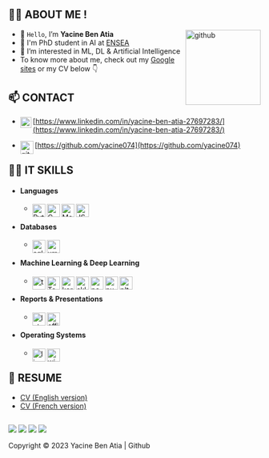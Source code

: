 ## 👨‍💼 __ABOUT ME__ !

<img align="right" alt="github" width="150px" src="https://o-ikne.github.io/images/qrcode.png" />

- 👋 ```Hello```, I’m __Yacine Ben Atia__
- 🏫 I'm PhD student in AI at [ENSEA](https://www.ensea.fr/fr)
- 👀 I’m interested in ML, DL & Artificial Intelligence
- To know more about me, check out my [Google sites](https://sites.google.com/view/yacinebenatia/accueil) or my CV below 👇

## 📫 __CONTACT__

- [<img align="left" alt="LinkedIn" width="22px" src="https://cdn.jsdelivr.net/npm/simple-icons@v3/icons/linkedin.svg" />](http://linkedin.com/in/omar-ikne-144319183) [https://www.linkedin.com/in/yacine-ben-atia-27697283/](https://www.linkedin.com/in/yacine-ben-atia-27697283/)

- [<img align="left" alt="github" width="26px" src="https://cdn.afterdawn.fi/v3/news/original/github-logo.png" />](https://github.com/yacine074)[https://github.com/yacine074](https://github.com/yacine074)


## 👩‍💻 __IT SKILLS__
  - #### Languages 
    - <img title="Python" align="left" alt="Python" width="26px" src="https://logos-download.com/wp-content/uploads/2016/10/Python_logo_icon.png" />
      <img title="C" align="left" alt="C" width="26px" src="https://www.pngitem.com/pimgs/m/31-312155_c-programming-language-logo-hd-png-download.png" />
      <img title="Matlab" align="left" alt="Matlab" width="26px" src="https://upload.wikimedia.org/wikipedia/commons/2/21/Matlab_Logo.png" />
      <img title="Java" align="left" alt="JS" width="26px" src="https://futurelinx.fr/wp-content/uploads/2020/01/java.jpg" />
    
  - #### Databases 
    - <img title="SQL" align="left" alt="sql" width="26px" src="http://www.faceofit.com/wp-content/uploads/2016/04/logoAzureSql.png" />
      <img title="XML" align="left" alt="xml" width="26px" src="https://s1.qwant.com/thumbr/0x380/a/c/1aa56529033661ef79454849927f9573767daddb3fd0b9f2cdf375593abbce/xml-icon.png?u=https%3A%2F%2Ficons.iconarchive.com%2Ficons%2Fiynque%2Fflat-ios7-style-documents%2F512%2Fxml-icon.png&q=0&b=1&p=0&a=0" />
    
  - #### Machine Learning & Deep Learning
    - <img title="PyTorch" align="left" alt="torch" width="26px" src="https://upload.wikimedia.org/wikipedia/commons/thumb/1/10/PyTorch_logo_icon.svg/635px-PyTorch_logo_icon.svg.png" />
      <img title="Tensor Flow" align="left" alt="Tonsorflow" width="26px" src="https://s1.qwant.com/thumbr/0x380/2/5/8ac02d09475618730fa459cbc881fe21c0a06b1f012f14514a72794bbfd304/1*iDQvKoz7gGHc6YXqvqWWZQ.png?u=https%3A%2F%2Fcdn-images-1.medium.com%2Fmax%2F1200%2F1*iDQvKoz7gGHc6YXqvqWWZQ.png&q=0&b=1&p=0&a=0" />
      <img title="Keras" align="left" alt="keras" width="26px" src="https://1.bp.blogspot.com/--ziK8Qznt-k/YBPzt1G1EqI/AAAAAAAAPX4/3fCuo-QU4ywLhlVYBImkJfwNUFA3vPDigCLcBGAsYHQ/s1200/1200px-Keras_logo.svg.png" />
      <img title="SkLearn" align="left" alt="sklearn" width="26px" src="https://hadrienj.github.io/assets/images/icons/sklearn.png" />
      <img title="Pandas" align="left" alt="pandas" width="26px" src="https://p.kindpng.com/picc/s/16-161512_panda-kawaii-tumblr-blackandwhite-panda-sticker-png-transparent.png" />
      <img title="Numpy" align="left" alt="numpy" width="26px" src="http://teaching.mrsharky.com/theme/icons/numpy_icon.png" />
      <img title="Matplotlib" align="left" alt="plt" width="26px" src="https://upload.wikimedia.org/wikipedia/commons/thumb/0/01/Created_with_Matplotlib-logo.svg/1200px-Created_with_Matplotlib-logo.svg.png" />
    
  - #### Reports & Presentations
    - <img title="LaTeX" align="left" alt="latex" width="26px" src="https://upload.wikimedia.org/wikipedia/commons/thumb/9/95/TeXShop_icon.png/600px-TeXShop_icon.png" />
      <img title="Pack Office" align="left" alt="office" width="26px" src="https://icons.iconarchive.com/icons/blackvariant/button-ui-microsoft-office-apps/1024/Microsoft-Office-icon.png" />

  - #### Operating Systems
    - <img title="Linux" align="left" alt="linux" width="26px" src="https://cdn3.iconfinder.com/data/icons/logos-brands-3/24/logo_brand_brands_logos_linux-512.png" />
      <img title="Windows" align="left" alt="windows" width="26px" src="https://www.shareicon.net/data/512x512/2015/09/16/101922_windows_512x512.png" /> 


## 📝 __RESUME__
- <a href="https://github.com/yacine074/yacine074/blob/main/%5BEN%5D%20Yacine%20Ben%20atia%20CV%202023.pdf" target="_blank">CV (English version)</a>
- <a href="https://github.com/yacine074/yacine074/blob/main/%5BEN%5D%20Yacine%20Ben%20atia%20CV%202023.pdf" target="_blank">CV (French version)</a>

##

![](https://img.shields.io/badge/GitHub-100000?style=for-the-badge&logo=github&logoColor=white)
![](https://img.shields.io/badge/LinkedIn-0077B5?style=for-the-badge&logo=linkedin&logoColor=white)
![](https://img.shields.io/badge/Ubuntu-E95420?style=for-the-badge&logo=ubuntu&logoColor=white)
![](https://img.shields.io/badge/Windows-0078D6?style=for-the-badge&logo=windows&logoColor=white)

Copyright © 2023 Yacine Ben Atia | Github
